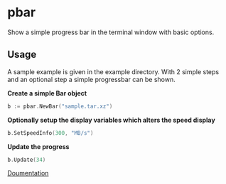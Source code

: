 # pbar

Show a simple progress bar in the terminal window with basic options.

## Usage

A sample example is given in the example directory.
With 2 simple steps and an optional step a simple progressbar can be shown.

**Create a simple Bar object**

```go
b := pbar.NewBar("sample.tar.xz")
```

**Optionally setup the display variables which alters the speed display**

```go
b.SetSpeedInfo(300, "MB/s")
```

**Update the progress**
```go
b.Update(34)
```

[Doumentation](https://godoc.org/github.com/aki237/pbar)